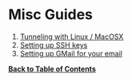 Misc Guides
===========

1. [Tunneling with Linux / MacOSX](tunneling.md)
2. [Setting up SSH keys](ssh-keys.md)
3. [Setting up GMail for your email](gmail.md)


**[Back to Table of Contents](README.md)**
